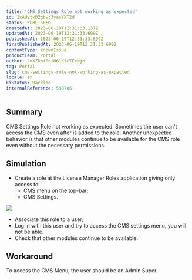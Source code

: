 ```yaml
---
title: 'CMS Settings Role not working as expected'
id: 1xAUvtkD2gbvc3yaoYXT2d
status: PUBLISHED
createdAt: 2023-06-19T12:31:33.137Z
updatedAt: 2023-06-19T12:31:33.699Z
publishedAt: 2023-06-19T12:31:33.699Z
firstPublishedAt: 2023-06-19T12:31:33.699Z
contentType: knownIssue
productTeam: Portal
author: 2mXZkbi0oi061KicTExNjo
tag: Portal
slug: cms-settings-role-not-working-as-expected
locale: en
kiStatus: Backlog
internalReference: 538706
---
```


## Summary


CMS Settings Role not working as expected. Sometimes the user can't access the CMS even after is added to the role.
Another unexpected behavior is that other modules continue to be available for the CMS role even without the necessary permissions.


##

## Simulation



- Create a role at the License Manager Roles application giving only access to:
  - CMS menu on the top-bar;
  - CMS Settings.

 ![](https://vtexhelp.zendesk.com/attachments/token/fbpObVoVdnEYGeYjd3GDh9Qqf/?name=image.png)


- Associate this role to a user;
- Log in with this user and try to access the CMS settings menu, you will not be able.
- Check that other modules continue to be available.


##

## Workaround


To access the CMS Menu, the user should be an Admin Super.





